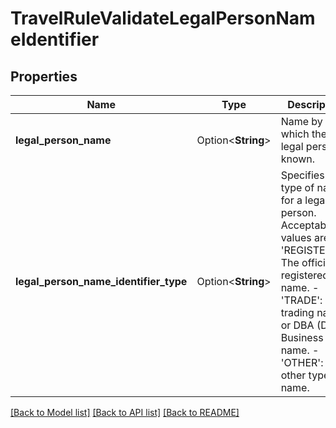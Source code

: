 # TravelRuleValidateLegalPersonNameIdentifier

## Properties

Name | Type | Description | Notes
------------ | ------------- | ------------- | -------------
**legal_person_name** | Option<**String**> | Name by which the legal person is known. | [optional]
**legal_person_name_identifier_type** | Option<**String**> | Specifies the type of name for a legal person. Acceptable values are: - 'REGISTERED': The official registered name. - 'TRADE': A trading name or DBA (Doing Business As) name. - 'OTHER': Any other type of name. | [optional]

[[Back to Model list]](../README.md#documentation-for-models) [[Back to API list]](../README.md#documentation-for-api-endpoints) [[Back to README]](../README.md)


